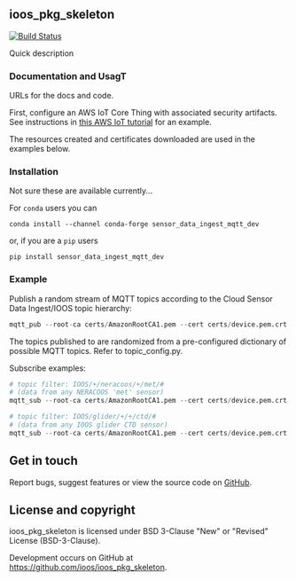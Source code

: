 ## ioos_pkg_skeleton

[![Build Status](https://travis-ci.com/ioos/ioos-python-package-skeleton.svg?branch=master)](https://travis-ci.com/ioos/ioos-python-package-skeleton)

Quick description

### Documentation and UsagT

URLs for the docs and code.

First, configure an AWS IoT Core Thing with associated security artifacts.  See instructions in [this AWS IoT tutorial](https://docs.aws.amazon.com/iot/latest/developerguide/create-iot-resources.html) for an example.  

The resources created and certificates downloaded are used in the examples below.

### Installation
Not sure these are available currently...

For `conda` users you can

```shell
conda install --channel conda-forge sensor_data_ingest_mqtt_dev
```

or, if you are a `pip` users

```shell
pip install sensor_data_ingest_mqtt_dev
```

### Example

Publish a random stream of MQTT topics according to the Cloud Sensor Data Ingest/IOOS topic hierarchy:
```python
mqtt_pub --root-ca certs/AmazonRootCA1.pem --cert certs/device.pem.crt --key certs/private.pem.key --endpoint <your-iot-endpoint>.us-east-1.amazonaws.com

```
The topics published to are randomized from a pre-configured dictionary of possible MQTT topics.  Refer to topic_config.py.

Subscribe examples:
```python
# topic filter: IOOS/+/neracoos/+/met/#
# (data from any NERACOOS 'met' sensor)
mqtt_sub --root-ca certs/AmazonRootCA1.pem --cert certs/device.pem.crt --key certs/private.pem.key --endpoint <your-iot-endpoint>.us-east-1.amazonaws.com --subscribe_topic IOOS/+/neracoos/+/met/#

# topic filter: IOOS/glider/+/+/ctd/#
# (data from any IOOS glider CTD sensor)
mqtt_sub --root-ca certs/AmazonRootCA1.pem --cert certs/device.pem.crt --key certs/private.pem.key --endpoint <your-iot-endpoint>.us-east-1.amazonaws.com --subscribe_topic IOOS/glider/+/+/ctd/#

```


## Get in touch

Report bugs, suggest features or view the source code on [GitHub](https://github.com/ioos/ioos_pkg_skeleton/issues).


## License and copyright

ioos_pkg_skeleton is licensed under BSD 3-Clause "New" or "Revised" License (BSD-3-Clause).

Development occurs on GitHub at <https://github.com/ioos/ioos_pkg_skeleton>.
